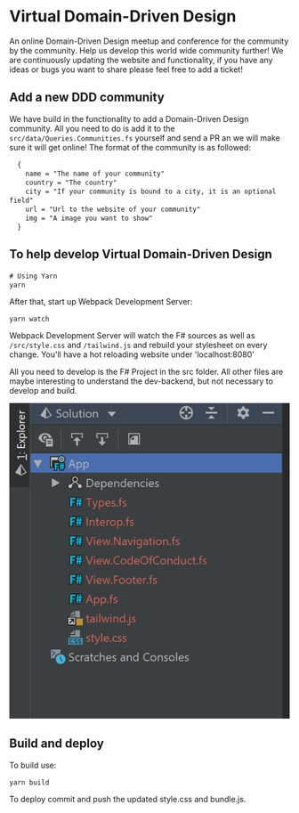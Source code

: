 # Virtual Domain-Driven Design

An online Domain-Driven Design meetup and conference for the community by the community. Help us develop this world wide community further!
We are continuously updating the website and functionality, if you have any ideas or bugs you want to share please feel free to add a ticket!

## Add a new DDD community

We have build in the functionality to add a Domain-Driven Design community. All you need to do is add it to the `src/data/Queries.Communities.fs` yourself and send a PR an we will make sure it will get online! The format of the community is as followed:

```
  {
    name = "The name of your community"
    country = "The country"
    city = "If your community is bound to a city, it is an optional field"
    url = "Url to the website of your community"
    img = "A image you want to show"
  }
```

## To help develop Virtual Domain-Driven Design

```
# Using Yarn
yarn
```

After that, start up Webpack Development Server:

```
yarn watch
```

Webpack Development Server will watch the F# sources as well as `/src/style.css` and `/tailwind.js` and rebuild your stylesheet on every change. You'll have a hot reloading website under 'localhost:8080'

All you need to develop is the F# Project in the src folder. All other files are maybe interesting to understand the dev-backend, but not necessary to develop and build.

![fsharp-project](./public/img/readme.png)

## Build and deploy

To build use:

```
yarn build
```

To deploy commit and push the updated style.css and bundle.js.

